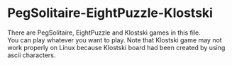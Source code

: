 # PegSolitaire-EightPuzzle-Klostski
There are PegSolitaire, EightPuzzle and Klostski games in this file.  
You can play whatever you want to play. 
Note that Klostski game may not work properly on Linux because Klostski board had been created by using ascii characters.
